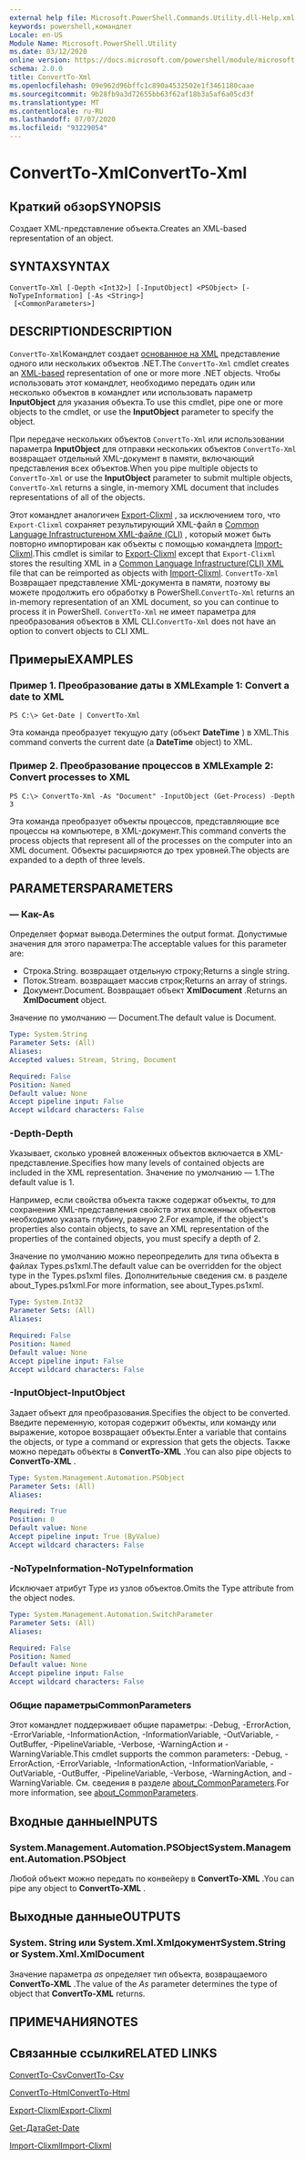 ```yaml
---
external help file: Microsoft.PowerShell.Commands.Utility.dll-Help.xml
keywords: powershell,командлет
Locale: en-US
Module Name: Microsoft.PowerShell.Utility
ms.date: 03/12/2020
online version: https://docs.microsoft.com/powershell/module/microsoft.powershell.utility/convertto-xml?view=powershell-6&WT.mc_id=ps-gethelp
schema: 2.0.0
title: ConvertTo-Xml
ms.openlocfilehash: 09e962d96bffc1c890a4532502e1f3461180caae
ms.sourcegitcommit: 9b28fb9a3d72655bb63f62af18b3a5af6a05cd3f
ms.translationtype: MT
ms.contentlocale: ru-RU
ms.lasthandoff: 07/07/2020
ms.locfileid: "93229054"
---
```

# <span data-ttu-id="6d86d-103">ConvertTo-Xml</span><span class="sxs-lookup"><span data-stu-id="6d86d-103">ConvertTo-Xml</span></span>

## <span data-ttu-id="6d86d-104">Краткий обзор</span><span class="sxs-lookup"><span data-stu-id="6d86d-104">SYNOPSIS</span></span>
<span data-ttu-id="6d86d-105">Создает XML-представление объекта.</span><span class="sxs-lookup"><span data-stu-id="6d86d-105">Creates an XML-based representation of an object.</span></span>

## <span data-ttu-id="6d86d-106">SYNTAX</span><span class="sxs-lookup"><span data-stu-id="6d86d-106">SYNTAX</span></span>

```
ConvertTo-Xml [-Depth <Int32>] [-InputObject] <PSObject> [-NoTypeInformation] [-As <String>]
 [<CommonParameters>]
```

## <span data-ttu-id="6d86d-107">DESCRIPTION</span><span class="sxs-lookup"><span data-stu-id="6d86d-107">DESCRIPTION</span></span>

<span data-ttu-id="6d86d-108">`ConvertTo-Xml`Командлет создает [основанное на XML](/dotnet/api/system.xml.xmldocument) представление одного или нескольких объектов .NET.</span><span class="sxs-lookup"><span data-stu-id="6d86d-108">The `ConvertTo-Xml` cmdlet creates an [XML-based](/dotnet/api/system.xml.xmldocument) representation of one or more more .NET objects.</span></span> <span data-ttu-id="6d86d-109">Чтобы использовать этот командлет, необходимо передать один или несколько объектов в командлет или использовать параметр **InputObject** для указания объекта.</span><span class="sxs-lookup"><span data-stu-id="6d86d-109">To use this cmdlet, pipe one or more objects to the cmdlet, or use the **InputObject** parameter to specify the object.</span></span>

<span data-ttu-id="6d86d-110">При передаче нескольких объектов `ConvertTo-Xml` или использовании параметра **InputObject** для отправки нескольких объектов `ConvertTo-Xml` возвращает отдельный XML-документ в памяти, включающий представления всех объектов.</span><span class="sxs-lookup"><span data-stu-id="6d86d-110">When you pipe multiple objects to `ConvertTo-Xml` or use the **InputObject** parameter to submit multiple objects, `ConvertTo-Xml` returns a single, in-memory XML document that includes representations of all of the objects.</span></span>

<span data-ttu-id="6d86d-111">Этот командлет аналогичен [Export-Clixml](./Export-Clixml.md) , за исключением того, что `Export-Clixml` сохраняет результирующий XML-файл в [Common Language Infrastructureном XML-файле (CLI)](https://www.ecma-international.org/publications/standards/Ecma-335.htm) , который может быть повторно импортирован как объекты с помощью командлета [Import-Clixml](./Import-Clixml.md).</span><span class="sxs-lookup"><span data-stu-id="6d86d-111">This cmdlet is similar to [Export-Clixml](./Export-Clixml.md) except that `Export-Clixml` stores the resulting XML in a [Common Language Infrastructure(CLI) XML](https://www.ecma-international.org/publications/standards/Ecma-335.htm) file that can be reimported as objects with [Import-Clixml](./Import-Clixml.md).</span></span> <span data-ttu-id="6d86d-112">`ConvertTo-Xml` Возвращает представление XML-документа в памяти, поэтому вы можете продолжить его обработку в PowerShell.</span><span class="sxs-lookup"><span data-stu-id="6d86d-112">`ConvertTo-Xml` returns an in-memory representation of an XML document, so you can continue to process it in PowerShell.</span></span> <span data-ttu-id="6d86d-113">`ConvertTo-Xml` не имеет параметра для преобразования объектов в XML CLI.</span><span class="sxs-lookup"><span data-stu-id="6d86d-113">`ConvertTo-Xml` does not have an option to convert objects to CLI XML.</span></span>

## <span data-ttu-id="6d86d-114">Примеры</span><span class="sxs-lookup"><span data-stu-id="6d86d-114">EXAMPLES</span></span>

### <span data-ttu-id="6d86d-115">Пример 1. Преобразование даты в XML</span><span class="sxs-lookup"><span data-stu-id="6d86d-115">Example 1: Convert a date to XML</span></span>

```
PS C:\> Get-Date | ConvertTo-Xml
```

<span data-ttu-id="6d86d-116">Эта команда преобразует текущую дату (объект **DateTime** ) в XML.</span><span class="sxs-lookup"><span data-stu-id="6d86d-116">This command converts the current date (a **DateTime** object) to XML.</span></span>

### <span data-ttu-id="6d86d-117">Пример 2. Преобразование процессов в XML</span><span class="sxs-lookup"><span data-stu-id="6d86d-117">Example 2: Convert processes to XML</span></span>

```
PS C:\> ConvertTo-Xml -As "Document" -InputObject (Get-Process) -Depth 3
```

<span data-ttu-id="6d86d-118">Эта команда преобразует объекты процессов, представляющие все процессы на компьютере, в XML-документ.</span><span class="sxs-lookup"><span data-stu-id="6d86d-118">This command converts the process objects that represent all of the processes on the computer into an XML document.</span></span> <span data-ttu-id="6d86d-119">Объекты расширяются до трех уровней.</span><span class="sxs-lookup"><span data-stu-id="6d86d-119">The objects are expanded to a depth of three levels.</span></span>

## <span data-ttu-id="6d86d-120">PARAMETERS</span><span class="sxs-lookup"><span data-stu-id="6d86d-120">PARAMETERS</span></span>

### <span data-ttu-id="6d86d-121">— Как</span><span class="sxs-lookup"><span data-stu-id="6d86d-121">-As</span></span>

<span data-ttu-id="6d86d-122">Определяет формат вывода.</span><span class="sxs-lookup"><span data-stu-id="6d86d-122">Determines the output format.</span></span>
<span data-ttu-id="6d86d-123">Допустимые значения для этого параметра:</span><span class="sxs-lookup"><span data-stu-id="6d86d-123">The acceptable values for this parameter are:</span></span>

- <span data-ttu-id="6d86d-124">Строка.</span><span class="sxs-lookup"><span data-stu-id="6d86d-124">String.</span></span>
<span data-ttu-id="6d86d-125">возвращает отдельную строку;</span><span class="sxs-lookup"><span data-stu-id="6d86d-125">Returns a single string.</span></span>
- <span data-ttu-id="6d86d-126">Поток.</span><span class="sxs-lookup"><span data-stu-id="6d86d-126">Stream.</span></span>
<span data-ttu-id="6d86d-127">возвращает массив строк;</span><span class="sxs-lookup"><span data-stu-id="6d86d-127">Returns an array of strings.</span></span>
- <span data-ttu-id="6d86d-128">Документ.</span><span class="sxs-lookup"><span data-stu-id="6d86d-128">Document.</span></span>
<span data-ttu-id="6d86d-129">Возвращает объект **XmlDocument** .</span><span class="sxs-lookup"><span data-stu-id="6d86d-129">Returns an **XmlDocument** object.</span></span>

<span data-ttu-id="6d86d-130">Значение по умолчанию — Document.</span><span class="sxs-lookup"><span data-stu-id="6d86d-130">The default value is Document.</span></span>

```yaml
Type: System.String
Parameter Sets: (All)
Aliases:
Accepted values: Stream, String, Document

Required: False
Position: Named
Default value: None
Accept pipeline input: False
Accept wildcard characters: False
```

### <span data-ttu-id="6d86d-131">-Depth</span><span class="sxs-lookup"><span data-stu-id="6d86d-131">-Depth</span></span>

<span data-ttu-id="6d86d-132">Указывает, сколько уровней вложенных объектов включается в XML-представление.</span><span class="sxs-lookup"><span data-stu-id="6d86d-132">Specifies how many levels of contained objects are included in the XML representation.</span></span> <span data-ttu-id="6d86d-133">Значение по умолчанию — 1.</span><span class="sxs-lookup"><span data-stu-id="6d86d-133">The default value is 1.</span></span>

<span data-ttu-id="6d86d-134">Например, если свойства объекта также содержат объекты, то для сохранения XML-представления свойств этих вложенных объектов необходимо указать глубину, равную 2.</span><span class="sxs-lookup"><span data-stu-id="6d86d-134">For example, if the object's properties also contain objects, to save an XML representation of the properties of the contained objects, you must specify a depth of 2.</span></span>

<span data-ttu-id="6d86d-135">Значение по умолчанию можно переопределить для типа объекта в файлах Types.ps1xml.</span><span class="sxs-lookup"><span data-stu-id="6d86d-135">The default value can be overridden for the object type in the Types.ps1xml files.</span></span> <span data-ttu-id="6d86d-136">Дополнительные сведения см. в разделе about_Types.ps1xml.</span><span class="sxs-lookup"><span data-stu-id="6d86d-136">For more information, see about_Types.ps1xml.</span></span>

```yaml
Type: System.Int32
Parameter Sets: (All)
Aliases:

Required: False
Position: Named
Default value: None
Accept pipeline input: False
Accept wildcard characters: False
```

### <span data-ttu-id="6d86d-137">-InputObject</span><span class="sxs-lookup"><span data-stu-id="6d86d-137">-InputObject</span></span>

<span data-ttu-id="6d86d-138">Задает объект для преобразования.</span><span class="sxs-lookup"><span data-stu-id="6d86d-138">Specifies the object to be converted.</span></span> <span data-ttu-id="6d86d-139">Введите переменную, которая содержит объекты, или команду или выражение, которое возвращает объекты.</span><span class="sxs-lookup"><span data-stu-id="6d86d-139">Enter a variable that contains the objects, or type a command or expression that gets the objects.</span></span> <span data-ttu-id="6d86d-140">Также можно передать объекты в **ConvertTo-XML** .</span><span class="sxs-lookup"><span data-stu-id="6d86d-140">You can also pipe objects to **ConvertTo-XML** .</span></span>

```yaml
Type: System.Management.Automation.PSObject
Parameter Sets: (All)
Aliases:

Required: True
Position: 0
Default value: None
Accept pipeline input: True (ByValue)
Accept wildcard characters: False
```

### <span data-ttu-id="6d86d-141">-NoTypeInformation</span><span class="sxs-lookup"><span data-stu-id="6d86d-141">-NoTypeInformation</span></span>

<span data-ttu-id="6d86d-142">Исключает атрибут Type из узлов объектов.</span><span class="sxs-lookup"><span data-stu-id="6d86d-142">Omits the Type attribute from the object nodes.</span></span>

```yaml
Type: System.Management.Automation.SwitchParameter
Parameter Sets: (All)
Aliases:

Required: False
Position: Named
Default value: None
Accept pipeline input: False
Accept wildcard characters: False
```

### <span data-ttu-id="6d86d-143">Общие параметры</span><span class="sxs-lookup"><span data-stu-id="6d86d-143">CommonParameters</span></span>

<span data-ttu-id="6d86d-144">Этот командлет поддерживает общие параметры: -Debug, -ErrorAction, -ErrorVariable, -InformationAction, -InformationVariable, -OutVariable, -OutBuffer, -PipelineVariable, -Verbose, -WarningAction и -WarningVariable.</span><span class="sxs-lookup"><span data-stu-id="6d86d-144">This cmdlet supports the common parameters: -Debug, -ErrorAction, -ErrorVariable, -InformationAction, -InformationVariable, -OutVariable, -OutBuffer, -PipelineVariable, -Verbose, -WarningAction, and -WarningVariable.</span></span> <span data-ttu-id="6d86d-145">См. сведения в разделе [about_CommonParameters](https://go.microsoft.com/fwlink/?LinkID=113216).</span><span class="sxs-lookup"><span data-stu-id="6d86d-145">For more information, see [about_CommonParameters](https://go.microsoft.com/fwlink/?LinkID=113216).</span></span>

## <span data-ttu-id="6d86d-146">Входные данные</span><span class="sxs-lookup"><span data-stu-id="6d86d-146">INPUTS</span></span>

### <span data-ttu-id="6d86d-147">System.Management.Automation.PSObject</span><span class="sxs-lookup"><span data-stu-id="6d86d-147">System.Management.Automation.PSObject</span></span>

<span data-ttu-id="6d86d-148">Любой объект можно передать по конвейеру в **ConvertTo-XML** .</span><span class="sxs-lookup"><span data-stu-id="6d86d-148">You can pipe any object to **ConvertTo-XML** .</span></span>

## <span data-ttu-id="6d86d-149">Выходные данные</span><span class="sxs-lookup"><span data-stu-id="6d86d-149">OUTPUTS</span></span>

### <span data-ttu-id="6d86d-150">System. String или System.Xml.Xmlдокумент</span><span class="sxs-lookup"><span data-stu-id="6d86d-150">System.String or System.Xml.XmlDocument</span></span>

<span data-ttu-id="6d86d-151">Значение параметра *as* определяет тип объекта, возвращаемого **ConvertTo-XML** .</span><span class="sxs-lookup"><span data-stu-id="6d86d-151">The value of the *As* parameter determines the type of object that **ConvertTo-XML** returns.</span></span>

## <span data-ttu-id="6d86d-152">ПРИМЕЧАНИЯ</span><span class="sxs-lookup"><span data-stu-id="6d86d-152">NOTES</span></span>

## <span data-ttu-id="6d86d-153">Связанные ссылки</span><span class="sxs-lookup"><span data-stu-id="6d86d-153">RELATED LINKS</span></span>

[<span data-ttu-id="6d86d-154">ConvertTo-Csv</span><span class="sxs-lookup"><span data-stu-id="6d86d-154">ConvertTo-Csv</span></span>](ConvertTo-Csv.md)

[<span data-ttu-id="6d86d-155">ConvertTo-Html</span><span class="sxs-lookup"><span data-stu-id="6d86d-155">ConvertTo-Html</span></span>](ConvertTo-Html.md)

[<span data-ttu-id="6d86d-156">Export-Clixml</span><span class="sxs-lookup"><span data-stu-id="6d86d-156">Export-Clixml</span></span>](Export-Clixml.md)

[<span data-ttu-id="6d86d-157">Get-Дата</span><span class="sxs-lookup"><span data-stu-id="6d86d-157">Get-Date</span></span>](Get-Date.md)

[<span data-ttu-id="6d86d-158">Import-Clixml</span><span class="sxs-lookup"><span data-stu-id="6d86d-158">Import-Clixml</span></span>](Import-Clixml.md)
